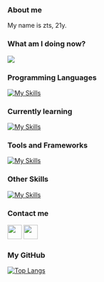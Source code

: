 ### About me

My name is zts, 21y.

### What am I doing now?

<img src="https://lanyard.cnrad.dev/api/1261851237431906307?hideDiscrim=true&bg=000000" />

### Programming Languages

[![My Skills](https://skillicons.dev/icons?i=js,ts,python,java)](https://skillicons.dev)

### Currently learning

[![My Skills](https://skillicons.dev/icons?i=cs,rust)](https://skillicons.dev)

### Tools and Frameworks

[![My Skills](https://skillicons.dev/icons?i=vscode,visualstudio)](https://skillicons.dev)

### Other Skills

[![My Skills](https://skillicons.dev/icons?i=ae,ai,ps,pr)](https://skillicons.dev)

### Contact me

 <a href="https://discord.com/users/ndzinvlr#0" target="_blank" rel="noreferrer"><img src="https://raw.githubusercontent.com/danielcranney/readme-generator/main/public/icons/socials/discord.svg" width="32" height="32"/></a> <a href="https://x.com/_zetsuvlr" target="_blank" rel="noreferrer"><img src="https://raw.githubusercontent.com/danielcranney/readme-generator/main/public/icons/socials/twitter.svg" width="32" height="32" /></a>

### My GitHub

[![Top Langs](https://github-readme-stats.vercel.app/api/top-langs/?username=ztsvlr&layout=compact&theme=tokyonight&hide_border=true)](https://github.com/anuraghazra/github-readme-stats)

